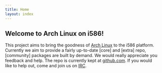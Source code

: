 ```yaml
---
title: Home
layout: index
---
```


Welcome to Arch Linux on i586!
------------------------------
This project aims to bring the goodness of [Arch Linux](http://archlinux.org) to the i586 platform. Currently we aim to provide a fairly up-to-date [core] and [extra] repo, [community] packages are built by demand.
We would really appreciate you feedback and help. The repo is currently kept at [github.com](http://github.com/jensp/Arch-Linux-on-i586). If you would like to help out, come and join us on [IRC](irc://irc.freenode.net/#archlinux-i586).
